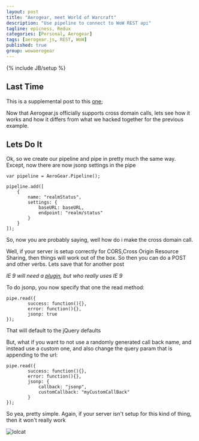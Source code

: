```yaml
---
layout: post
title: "Aerogear, meet World of Warcraft"
description: "Use pipeline to connect to WoW REST api"
tagline: epicness, Redux
categories: [Personal, Aerogear]
tags: [aerogear.js, REST, WoW]
published: true
group: wowaerogear
---
```

{% include JB/setup %}

## Last Time

This is a supplemental post to this [one](/Personal/Aerogear/2012/10/10/aerogearwow2/);

Now that Aerogear.js officially supports cross domain calls, lets see how it works and how it differs from what we hacked together for the previous example.

## Lets Do It


Ok, so we create our pipeline and pipe in pretty much the same way.  Except, now there are now jsonp settings in the pipe

    var pipeline = AeroGear.Pipeline();

    pipeline.add([
        {
            name: "realmStatus",
            settings: {
                baseURL: baseURL,
                endpoint: "realm/status"
            }
        }
    ]);


So, now you are probably saying,  well how do i make the cross domain call.

Well, if your server is setup correctly for CORS,Cross Origin Resource Sharing, then things will work out of the box. So then you can do a POST and other verbs.  Lets save that for another post

_IE 9 will need a [plugin](https://github.com/jaubourg/ajaxHooks), but who really uses IE 9_


To do jsonp, you now specify that one the read method:


    pipe.read({
            success: function(){},
            error: function(){},
            jsonp: true
    });

That will default to the jQuery defaults

But, what if you want to not use a randomly generated call back name, and instead use a custom one,  and also change the query param that is appending to the url:

    pipe.read({
            success: function(){},
            error: function(){},
            jsonp: {
                callback: "jsonp",
                customCallback: "myCustomCallBack"
            }
    });



So yea,  pretty simple.  Again, if your server isn't setup for this kind of thing, then it won't really work

![lolcat](http://iliketowastemytime.com/sites/default/files/funny_cats_lol_cats_sup_bro.jpg)
